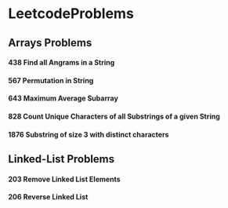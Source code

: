 # LeetcodeProblems

## Arrays Problems
#### 438 Find all Angrams in a String
#### 567 Permutation in String
#### 643 Maximum Average Subarray
#### 828 Count Unique Characters of all Substrings of a given String
#### 1876 Substring of size 3 with distinct characters

## Linked-List Problems
#### 203 Remove Linked List Elements
#### 206 Reverse Linked List
